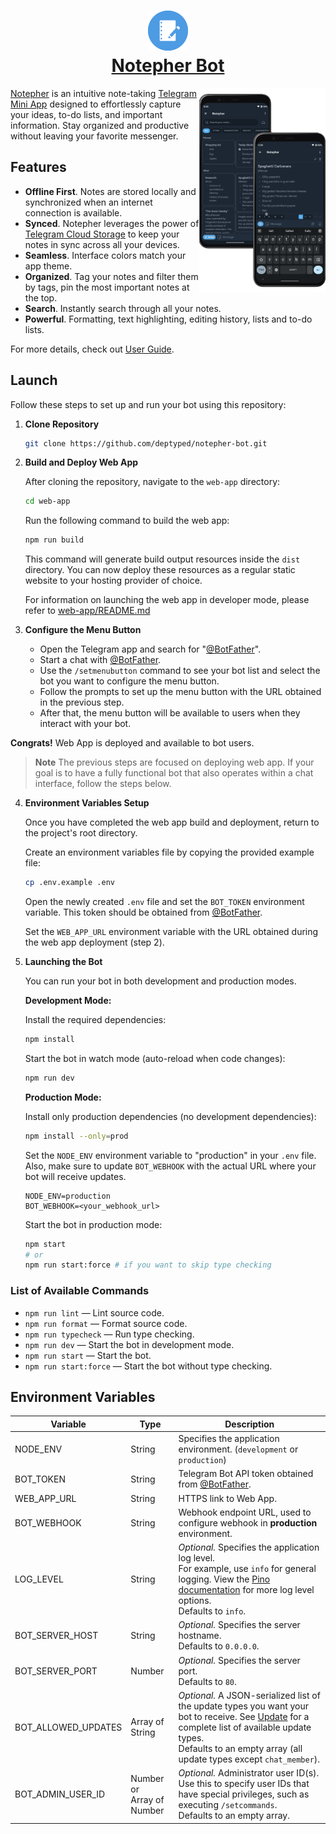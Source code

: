 <h1 align="center">
  <a href="https://t.me/NotepherBot">
    <div align="center">
      <img src="./assets/logo.png">
    </div>
    <span>
      Notepher Bot
    </span>
  </a>
</h1>

<img align="right" width="40%" src="./assets/header.png">

[Notepher](https://t.me/NotepherBot) is an intuitive note-taking [Telegram Mini App](https://core.telegram.org/bots/webapps) designed to effortlessly capture your ideas, to-do lists, and important information. Stay organized and productive without leaving your favorite messenger. 

## Features

- **Offline First**. Notes are stored locally and synchronized when an internet connection is available.
- **Synced**. Notepher leverages the power of [Telegram Cloud Storage](https://core.telegram.org/bots/webapps#cloudstorage) to keep your notes in sync across all your devices.
- **Seamless**. Interface colors match your app theme.
- **Organized**. Tag your notes and filter them by tags, pin the most important notes at the top.
- **Search**. Instantly search through all your notes.
- **Powerful**. Formatting, text highlighting, editing history, lists and to-do lists.

For more details, check out [User Guide](./README_USER.md).

## Launch

Follow these steps to set up and run your bot using this repository:

1. **Clone Repository**

    ```bash
    git clone https://github.com/deptyped/notepher-bot.git
    ```

2. **Build and Deploy Web App**

    After cloning the repository, navigate to the `web-app` directory:

    ```bash
    cd web-app
    ```

    Run the following command to build the web app:
    ```bash
    npm run build
    ```

    This command will generate build output resources inside the `dist` directory. You can now deploy these resources as a regular static website to your hosting provider of choice.

    For information on launching the web app in developer mode, please refer to [web-app/README.md](./web-app/README.md)

3. **Configure the Menu Button**

    - Open the Telegram app and search for "[@BotFather](https://t.me/BotFather)".
    - Start a chat with [@BotFather](https://t.me/BotFather).
    - Use the `/setmenubutton` command to see your bot list and select the bot you want to configure the menu button.
    - Follow the prompts to set up the menu button with the URL obtained in the previous step.
    - After that, the menu button will be available to users when they interact with your bot.

  **Congrats!** Web App is deployed and available to bot users.

> **Note**
> The previous steps are focused on deploying web app. If your goal is to have a fully functional bot that also operates within a chat interface, follow the steps below.

4. **Environment Variables Setup**
    
    Once you have completed the web app build and deployment, return to the project's root directory.

    Create an environment variables file by copying the provided example file:
     ```bash
     cp .env.example .env
     ```
    Open the newly created `.env` file and set the `BOT_TOKEN` environment variable. This token should be obtained from [@BotFather](https://t.me/BotFather). 

    Set the `WEB_APP_URL` environment variable with the URL obtained during the web app deployment (step 2).

5. **Launching the Bot**
    
    You can run your bot in both development and production modes.

    **Development Mode:**
    
    Install the required dependencies:
    ```bash
    npm install
    ```
    Start the bot in watch mode (auto-reload when code changes):
    ```bash
    npm run dev
    ```

   **Production Mode:**
    
    Install only production dependencies (no development dependencies):
    ```bash
    npm install --only=prod
    ```
    
    Set the `NODE_ENV` environment variable to "production" in your `.env` file. Also, make sure to update `BOT_WEBHOOK` with the actual URL where your bot will receive updates.
    ```dotenv
    NODE_ENV=production
    BOT_WEBHOOK=<your_webhook_url>
    ```
    
    Start the bot in production mode:
    ```bash
    npm start
    # or
    npm run start:force # if you want to skip type checking
    ```

### List of Available Commands

- `npm run lint` — Lint source code.
- `npm run format` — Format source code.
- `npm run typecheck` — Run type checking.
- `npm run dev` — Start the bot in development mode.
- `npm run start` — Start the bot.
- `npm run start:force` — Start the bot without type checking.

## Environment Variables

<table>
<thead>
  <tr>
    <th>Variable</th>
    <th>Type</th>
    <th>Description</th>
  </tr>
</thead>
<tbody>
  <tr>
    <td>NODE_ENV</td>
    <td>String</td>
    <td>Specifies the application environment. (<code>development</code> or <code>production</code>)</td>
  </tr>
  <tr>
    <td>BOT_TOKEN</td>
    <td>
        String
    </td>
    <td>
        Telegram Bot API token obtained from <a href="https://t.me/BotFather">@BotFather</a>.
    </td>
  </tr>
  <tr>
    <td>WEB_APP_URL</td>
    <td>
        String
    </td>
    <td>
        HTTPS link to Web App.
    </td>
  </tr>
  <tr>
    <td>BOT_WEBHOOK</td>
    <td>
        String
    </td>
    <td>
        Webhook endpoint URL, used to configure webhook in <b>production</b> environment.
    </td>
  </tr>
  <tr>
    <td>LOG_LEVEL</td>
    <td>
        String
    </td>
    <td>
        <i>Optional.</i>
        Specifies the application log level. <br/>
        For example, use <code>info</code> for general logging. View the <a href="https://github.com/pinojs/pino/blob/master/docs/api.md#level-string">Pino documentation</a> for more log level options. <br/>
        Defaults to <code>info</code>.
    </td>
  </tr>
  <tr>
    <td>BOT_SERVER_HOST</td>
    <td>
        String
    </td>
    <td>
        <i>Optional.</i> Specifies the server hostname. <br/>
        Defaults to <code>0.0.0.0</code>.
    </td>
  </tr>
  <tr>
    <td>BOT_SERVER_PORT</td>
    <td>
        Number
    </td>
    <td>
        <i>Optional.</i> Specifies the server port. <br/>
        Defaults to <code>80</code>.
    </td>
  </tr>
  <tr>
    <td>BOT_ALLOWED_UPDATES</td>
    <td>
        Array of String
    </td>
    <td>
        <i>Optional.</i> A JSON-serialized list of the update types you want your bot to receive. See <a href="https://core.telegram.org/bots/api#update">Update</a> for a complete list of available update types. <br/>
        Defaults to an empty array (all update types except <code>chat_member</code>).
    </td>
  </tr>
  <tr>
    <td>BOT_ADMIN_USER_ID</td>
    <td>
        Number or <br> Array of Number
    </td>
    <td>
        <i>Optional.</i> Administrator user ID(s). 
        Use this to specify user IDs that have special privileges, such as executing <code>/setcommands</code>. <br/>
        Defaults to an empty array.
    </td>
  </tr>
</tbody>
</table>